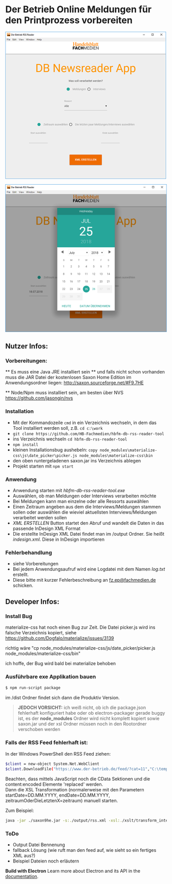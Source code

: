 # Der Betrieb Online Meldungen für den Printprozess vorbereiten

![alt text](hbfm-rss-feed-konverter1.png "Screenshot der Applikation")

![alt text](hbfm-rss-feed-konverter2.png "Screenshot der Applikation")

## Nutzer Infos:

### Vorbereitungen:

** Es muss eine Java JRE installiert sein ** und falls nicht schon vorhanden muss die JAR Datei der kostenlosen Saxon Home Edition im Anwendungsordner liegen: http://saxon.sourceforge.net/#F9.7HE

** Node/Npm muss installiert sein, am besten über NVS https://github.com/jasongin/nvs

### Installation
* Mit der Kommandozeile `cmd` in ein Verzeichnis wechseln, in dem das Tool installiert werden soll, z.B. `cd c:\work`
* `git clone https://github.com/HB-Fachmedien/hbfm-db-rss-reader-tool`
* ins Verzeichnis wechseln `cd hbfm-db-rss-reader-tool`
* `npm install`
* kleinen Installationsbug aushebeln: `copy node_modules\materialize-css\js\date_picker\picker.js node_modules\materialize-css\bin`
* den oben runtergeladenen saxon.jar ins Verzeichnis ablegen
* Projekt starten mit `npm start`


### Anwendung
* Anwendung starten mit _hbfm-db-rss-reader-tool.exe_
* Auswählen, ob man Meldungen oder Interviews verarbeiten möchte
* Bei Meldungen kann man einzelne oder alle Ressorts auswählen
* Einen Zeitraum angeben aus dem die Interviews/Meldungen stammen sollen oder auswählen die wieviel aktuellsten Interviews/Meldungen verarbeitet werden sollen
* _XML ERSTELLEN_ Button startet den Abruf und wandelt die Daten in das passende InDesign XML Format
* Die erstellte InDesign XML Datei findet man im /output Ordner. Sie heißt _indesign.xml_. Diese in InDesign importieren

### Fehlerbehandlung
* siehe Vorbereitungen
* Bei jedem Anwendungsaufruf wird eine Logdatei mit dem Namen _log.txt_ erstellt.
* Diese bitte mit kurzer Fehlerbeschreibung an fz.ep@fachmedien.de schicken.

## Developer Infos:

### Install Bug
materialize-css hat noch einen Bug zur Zeit. Die Datei picker.js wird ins falsche Verzeichnis kopiert, siehe
https://github.com/Dogfalo/materialize/issues/3139

richtig wäre "cp node_modules/materialize-css/js/date_picker/picker.js node_modules/materialize-css/bin"

ich hoffe, der Bug wird bald bei materialize behoben

### Ausführbare exe Applikation bauen
```sh
$ npm run-script package
```
im /dist Ordner findet sich dann die Produktiv Version.
> **JEDOCH VORSICHT:**
> ich weiß nicht, ob ich die package.json fehlerhaft konfiguriert habe oder ob electron-packager gerade buggy ist, es der **node_modules** Ordner wird nicht komplett kopiert sowie saxon.jar und der xsl Ordner müssen noch in den Rootordner verschoben werden

### Falls der RSS Feed fehlerhaft ist:
In der Windows PowerShell den RSS Feed ziehen:
```sh
$client = new-object System.Net.WebClient
$client.DownloadFile("https://www.der-betrieb.de/feed/?cat=11","C:\temp\feed.xml")

```
Beachten, dass mittels JavaScript noch die CData Sektionen und die content:encoded Elemente 'replaced' werden.  
Dann die XSL Transformation (normalerweise mit den Parametern startDate=DD.MM.YYYY, endDate=DD.MM.YYYY, zeitraumOderDieLetztenX=zeitraum) manuell starten.

Zum Beispiel:
```sh
java -jar ./saxon9he.jar -s:./output/rss.xml -xsl:./xslt/transform_interview_to_indesign.xsl welcherNachrichtenTyp=interviews dieLetztenWieviele=1 welchesRessort=Alle zeitraumOderDieLetztenX=dieLetztenXItems possiblePubDate=NaN.NaN.NaN  -o:./output/indesign.xml
```

### ToDo
* Output Datei Bennenung
* fallback Lösung (wie ruft man den feed auf, wie sieht so ein fertiges XML aus?)
* Beispiel Dateien noch erläutern

**Build with Electron**
Learn more about Electron and its API in the [documentation](http://electron.atom.io/docs/latest).
